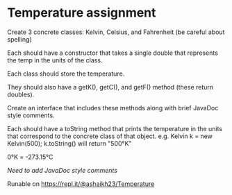 # Temperature assignment

Create 3 concrete classes: Kelvin, Celsius, and Fahrenheit (be careful about spelling)

Each should have a constructor that takes a single double that represents the temp in the units of the class.

Each class should store the temperature.  

They should also have a getK(), getC(), and getF() method (these return doubles).

Create an interface that includes these methods along with brief JavaDoc style comments.


Each should have a toString method that prints the temperature in the units that correspond to
the concrete class of that object.
e.g. Kelvin k = new Kelvin(500);
k.toString() will return "500°K"

0°K = -273.15°C

*Need to add JavaDoc style comments*

Runable on https://repl.it/@ashaikh23/Temperature

